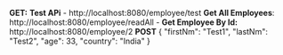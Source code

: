**GET:**
  **Test APi** - http://localhost:8080/employee/test
  **Get All Employees**:  http://localhost:8080/employee/readAll -
  **Get Employee By Id:**   http://localhost:8080/employee/2
**POST**
    {
      "firstNm": "Test1",
      "lastNm": "Test2",
      "age": 33,
      "country": "India"
  }
